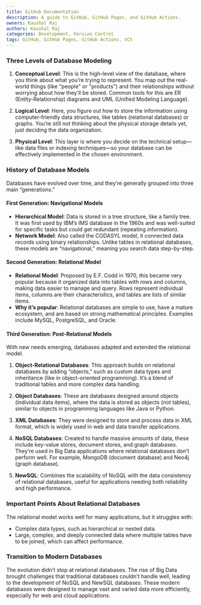 ```yaml
---
title: GitHub Documentation
description: A guide to GitHub, GitHub Pages, and GitHub Actions.
owners: Kaushal Raj
authors: Kaushal Raj
categories: Development, Version Control
tags: GitHub, GitHub Pages, GitHub Actions, VCS
---
```


### Three Levels of Database Modeling

1. **Conceptual Level**: This is the high-level view of the database, where you think about what you’re trying to represent. You map out the real-world things (like "people" or "products") and their relationships without worrying about how they’ll be stored. Common tools for this are ER (Entity-Relationship) diagrams and UML (Unified Modeling Language).

2. **Logical Level**: Here, you figure out how to store the information using computer-friendly data structures, like tables (relational databases) or graphs. You’re still not thinking about the physical storage details yet, just deciding the data organization.

3. **Physical Level**: This layer is where you decide on the technical setup—like data files or indexing techniques—so your database can be effectively implemented in the chosen environment.

### History of Database Models

Databases have evolved over time, and they’re generally grouped into three main “generations.”

#### First Generation: **Navigational Models**

- **Hierarchical Model**: Data is stored in a tree structure, like a family tree. It was first used by IBM’s IMS database in the 1960s and was well-suited for specific tasks but could get redundant (repeating information).
- **Network Model**: Also called the CODASYL model, it connected data records using binary relationships. Unlike tables in relational databases, these models are “navigational,” meaning you search data step-by-step.

#### Second Generation: **Relational Model**

- **Relational Model**: Proposed by E.F. Codd in 1970, this became very popular because it organized data into tables with rows and columns, making data easier to manage and query. Rows represent individual items, columns are their characteristics, and tables are lists of similar items.
- **Why it’s popular**: Relational databases are simple to use, have a mature ecosystem, and are based on strong mathematical principles. Examples include MySQL, PostgreSQL, and Oracle.

#### Third Generation: **Post-Relational Models**

With new needs emerging, databases adapted and extended the relational model.

1. **Object-Relational Databases**: This approach builds on relational databases by adding “objects,” such as custom data types and inheritance (like in object-oriented programming). It’s a blend of traditional tables and more complex data handling.

2. **Object Databases**: These are databases designed around objects (individual data items), where the data is stored as objects (not tables), similar to objects in programming languages like Java or Python.

3. **XML Databases**: They were designed to store and process data in XML format, which is widely used in web and data transfer applications.

4. **NoSQL Databases**: Created to handle massive amounts of data, these include key-value stores, document stores, and graph databases. They’re used in Big Data applications where relational databases don’t perform well. For example, MongoDB (document database) and Neo4j (graph database).

5. **NewSQL**: Combines the scalability of NoSQL with the data consistency of relational databases, useful for applications needing both reliability and high performance.

### Important Points About Relational Databases

The relational model works well for many applications, but it struggles with:

- Complex data types, such as hierarchical or nested data.
- Large, complex, and deeply connected data where multiple tables have to be joined, which can affect performance.

### Transition to Modern Databases

The evolution didn’t stop at relational databases. The rise of Big Data brought challenges that traditional databases couldn’t handle well, leading to the development of NoSQL and NewSQL databases. These modern databases were designed to manage vast and varied data more efficiently, especially for web and cloud applications.

